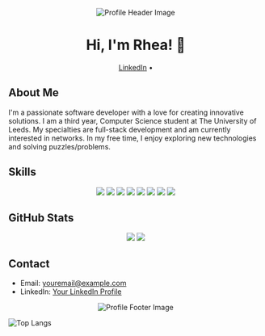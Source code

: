 <!-- Profile Header -->
<p align="center">
  <img src="https://github.com/yourusername/yourusername/raw/main/header.png" alt="Profile Header Image">
</p>

<!-- Introduction -->
<h1 align="center">Hi, I'm Rhea! 👋</h1>
<p align="center">
  <a href="https://linkedin.com/in/rheap404">LinkedIn</a> •
</p>

<!-- About Me -->
## About Me

I'm a passionate software developer with a love for creating innovative solutions. I am a third year, Computer Science student at The University of Leeds. My specialties are full-stack development and am currently interested in networks. In my free time, I enjoy exploring new technologies and solving puzzles/problems.

<!-- Skills -->
## Skills

<p align="center">
  <img src="https://img.shields.io/badge/Code-Java-informational?style=flat&logo=java&logoColor=white&color=blueviolet">
  <img src="https://img.shields.io/badge/Code-Python-informational?style=flat&logo=python&logoColor=white&color=blueviolet">
  <img src="https://img.shields.io/badge/Code-JavaScript-informational?style=flat&logo=javascript&logoColor=white&color=blueviolet">
  <img src="https://img.shields.io/badge/Framework-Spring-informational?style=flat&logo=spring&logoColor=white&color=blueviolet">
  <img src="https://img.shields.io/badge/Framework-React-informational?style=flat&logo=react&logoColor=white&color=blueviolet">
  <img src="https://img.shields.io/badge/Tools-Docker-informational?style=flat&logo=docker&logoColor=white&color=blueviolet">
  <img src="https://img.shields.io/badge/Tools-Kubernetes-informational?style=flat&logo=kubernetes&logoColor=white&color=blueviolet">
  <img src="https://img.shields.io/badge/Cloud-AWS-informational?style=flat&logo=amazon-aws&logoColor=white&color=blueviolet">
</p>


<!-- GitHub Stats -->
## GitHub Stats

<p align="center">
  <img src="https://github-readme-stats.vercel.app/api?username=rheap404&show_icons=true&theme=radical">
  <img src="https://github-readme-stats.vercel.app/api/top-langs/?rheap404=rheap404&layout=compact&theme=radical">
</p>

<!-- Contact -->
## Contact
- Email: [youremail@example.com](mailto:rheaprakash2004@gmail.com)
- LinkedIn: [Your LinkedIn Profile](https://linkedin.com/in/rheap404)

<!-- Footer -->
<p align="center">
  <img src="https://github.com/rheap404/rheap404/raw/main/footer.png" alt="Profile Footer Image">
</p>




![Top Langs](https://github-readme-stats.vercel.app/api/top-langs/?username=rheap404&layout=compact)
